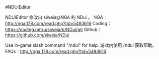 #NDUIEditor

NDUIEditor 修改自 siweia@NGA 的 NDui 。
NGA：http://nga.178.com/read.php?tid=5483616
Coding：https://coding.net/u/siweia/p/NDui/git
Github：https://github.com/siweia/NDui

Use in-game slash command "/ndui" for help.
游戏内使用 /ndui 获取帮助。
FAQs：http://nga.178.com/read.php?tid=5483616